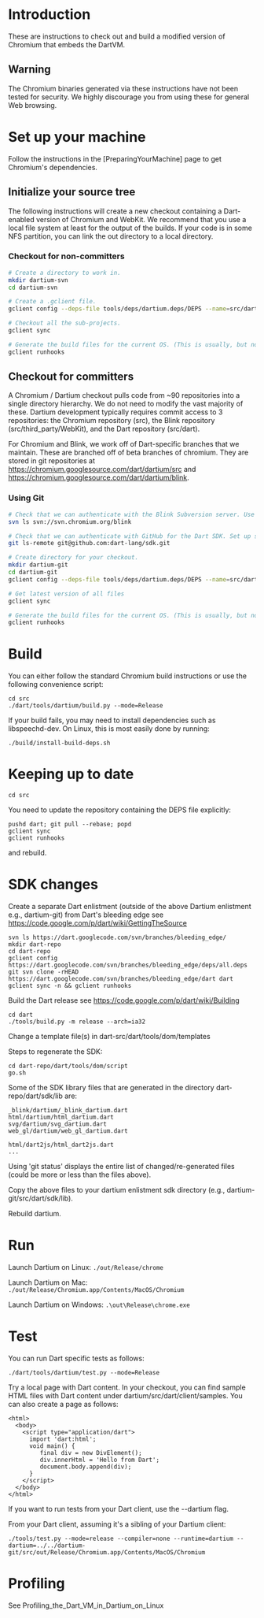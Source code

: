 # Introduction
These are instructions to check out and build a modified version of Chromium that embeds the DartVM.

## Warning

The Chromium binaries generated via these instructions have not been tested for security. We highly discourage you from using these for general Web browsing.

# Set up your machine
Follow the instructions in the [PreparingYourMachine] page to get Chromium's dependencies.

## Initialize your source tree
The following instructions will create a new checkout containing a Dart-enabled version of Chromium and WebKit. We recommend that you use a local file system at least for the output of the builds. If your code is in some NFS partition, you can link the out directory to a local directory.

### Checkout for non-committers

```bash
# Create a directory to work in.
mkdir dartium-svn
cd dartium-svn

# Create a .gclient file.
gclient config --deps-file tools/deps/dartium.deps/DEPS --name=src/dart https://github.com/dart-lang/sdk.git

# Checkout all the sub-projects.
gclient sync

# Generate the build files for the current OS. (This is usually, but not always, run as part of gclient sync.)
gclient runhooks
```

## Checkout for committers
A Chromium / Dartium checkout pulls code from ~90 repositories into a single directory hierarchy. We do not need to modify the vast majority of these. Dartium development typically requires commit access to 3 repositories: the Chromium repository (src), the Blink repository (src/third_party/WebKit), and the Dart repository (src/dart).

For Chromium and Blink, we work off of Dart-specific branches that we maintain. These are branched off of beta branches of chromium.  They are stored in git repositories at https://chromium.googlesource.com/dart/dartium/src and https://chromium.googlesource.com/dart/dartium/blink.

### Using Git
```bash
# Check that we can authenticate with the Blink Subversion server. Use your password from https://chromium-access.appspot.com/
svn ls svn://svn.chromium.org/blink

# Check that we can authenticate with GitHub for the Dart SDK. Set up ssh keys with Github if this fails.
git ls-remote git@github.com:dart-lang/sdk.git

# Create directory for your checkout.
mkdir dartium-git
cd dartium-git
gclient config --deps-file tools/deps/dartium.deps/DEPS --name=src/dart git@github.com:dart-lang/sdk.git

# Get latest version of all files
gclient sync

# Generate the build files for the current OS. (This is usually, but not always, run as part of gclient sync.)
gclient runhooks
```

# Build
You can either follow the standard Chromium build instructions or use the following convenience script:

```
cd src
./dart/tools/dartium/build.py --mode=Release
```
If your build fails, you may need to install dependencies such as libspeechd-dev. On Linux, this is most easily done by running:

```
./build/install-build-deps.sh
```

# Keeping up to date
```
cd src
```
You need to update the repository containing the DEPS file explicitly:

```
pushd dart; git pull --rebase; popd
gclient sync
gclient runhooks
```
and rebuild.

# SDK changes

Create a separate Dart enlistment (outside of the above Dartium enlistment e.g., dartium-git) from Dart's bleeding edge see https://code.google.com/p/dart/wiki/GettingTheSource

```
svn ls https://dart.googlecode.com/svn/branches/bleeding_edge/
mkdir dart-repo
cd dart-repo
gclient config https://dart.googlecode.com/svn/branches/bleeding_edge/deps/all.deps
git svn clone -rHEAD https://dart.googlecode.com/svn/branches/bleeding_edge/dart dart
gclient sync -n && gclient runhooks
```
Build the Dart release see https://code.google.com/p/dart/wiki/Building

```
cd dart
./tools/build.py -m release --arch=ia32
```
Change a template file(s) in dart-src/dart/tools/dom/templates

Steps to regenerate the SDK:

```
cd dart-repo/dart/tools/dom/script
go.sh
```
Some of the SDK library files that are generated in the directory dart-repo/dart/sdk/lib are:

```
_blink/dartium/_blink_dartium.dart
html/dartium/html_dartium.dart
svg/dartium/svg_dartium.dart
web_gl/dartium/web_gl_dartium.dart

html/dart2js/html_dart2js.dart
...
```

Using 'git status' displays the entire list of changed/re-generated files (could be more or less than the files above).

Copy the above files to your dartium enlistment sdk directory (e.g., dartium-git/src/dart/sdk/lib).

Rebuild dartium.


# Run
Launch Dartium on Linux: `./out/Release/chrome`

Launch Dartium on Mac: `./out/Release/Chromium.app/Contents/MacOS/Chromium`

Launch Dartium on Windows: `.\out\Release\chrome.exe`

# Test
You can run Dart specific tests as follows:

```
./dart/tools/dartium/test.py --mode=Release
```
Try a local page with Dart content. In your checkout, you can find sample HTML files with Dart content under dartium/src/dart/client/samples. You can also create a page as follows:

```
<html>
  <body>
    <script type="application/dart">
      import 'dart:html';
      void main() {
         final div = new DivElement();
         div.innerHtml = 'Hello from Dart';
         document.body.append(div);
      }
    </script>
  </body>
</html>
```

If you want to run tests from your Dart client, use the --dartium flag.

From your Dart client, assuming it's a sibling of your Dartium client:

```
./tools/test.py --mode=release --compiler=none --runtime=dartium --dartium=../../dartium-git/src/out/Release/Chromium.app/Contents/MacOS/Chromium
```

# Profiling
See Profiling_the_Dart_VM_in_Dartium_on_Linux